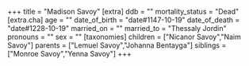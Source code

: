 +++
title = "Madison Savoy"
[extra]
ddb = ""
mortality_status = "Dead"
[extra.cha]
age = ""
date_of_birth = "date#1147-10-19"
date_of_death = "date#1228-10-19"
married_on = ""
married_to = "Thessaly Jordin"
pronouns = ""
sex = ""
[taxonomies]
children = ["Nicanor Savoy","Naim Savoy"]
parents = ["Lemuel Savoy","Johanna Bentayga"]
siblings = ["Monroe Savoy","Yenna Savoy"]
+++

